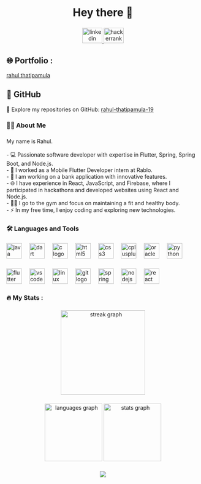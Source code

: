 

###

<h1 align="center">Hey there 👋</h1>

###
<div align="center">
  <a href="https://www.linkedin.com/in/rahul-thatipamula" target="_blank">
    <img src="https://raw.githubusercontent.com/maurodesouza/profile-readme-generator/master/src/assets/icons/social/linkedin/default.svg" width="52" height="40" alt="linkedin logo" />
  </a>
  <a href="https://www.hackerrank.com/profile/rahulthatipamula" target="_blank">
    <img src="https://raw.githubusercontent.com/maurodesouza/profile-readme-generator/master/src/assets/icons/social/hackerrank/default.svg" width="52" height="40" alt="hackerrank logo" />
  </a>
</div>

## 🌐 Portfolio  : 
<div align="left">
  <a href="https://rahul-thatipamula.axiviontech.com" target="_blank">
    rahul thatipamula
  </a>
</div>




## 🔗 GitHub  
<div align="left">
  🚀 Explore my repositories on GitHub:  
  <a href="https://github.com/rahul-thatipamula-19" target="_blank">
  rahul-thatipamula-19
  </a>
</div>

<h3 align="left">👩‍💻  About Me</h3>

###
<p align="left">
    My name is Rahul.<br><br>
    - 💻 Passionate software developer with expertise in Flutter, Spring, Spring Boot, and Node.js.<br>
    - 💼 I worked as a Mobile Flutter Developer intern at Rablo.<br>
    - 🚀 I am working on a bank application with innovative features.<br>
    - 🌐 I have experience in React, JavaScript, and Firebase, where I participated in hackathons and developed websites using React and     Node.js.<br>
    - 🏋️‍♂️ I go to the gym and focus on maintaining a fit and healthy body.<br>
    - ⚡ In my free time, I enjoy coding and exploring new technologies.<br>
</p>


###

<h3 align="left">🛠 Languages and Tools</h3>

###

<div align="left">
  <img src="https://cdn.jsdelivr.net/gh/devicons/devicon/icons/java/java-original.svg" height="40" alt="java logo" />
  <img width="12" />
  <img src="https://cdn.jsdelivr.net/gh/devicons/devicon/icons/dart/dart-original.svg" height="40" alt="dart logo" />
  <img width="12" />
  <img src="https://cdn.jsdelivr.net/gh/devicons/devicon/icons/c/c-original.svg" height="40" alt="c logo" />
  <img width="12" />
  <img src="https://cdn.jsdelivr.net/gh/devicons/devicon/icons/html5/html5-original.svg" height="40" alt="html5 logo" />
  <img width="12" />
  <img src="https://cdn.jsdelivr.net/gh/devicons/devicon/icons/css3/css3-original.svg" height="40" alt="css3 logo" />
  <img width="12" />
  <img src="https://cdn.jsdelivr.net/gh/devicons/devicon/icons/cplusplus/cplusplus-original.svg" height="40" alt="cplusplus logo" />
  <img width="12" />
  <img src="https://cdn.jsdelivr.net/gh/devicons/devicon/icons/oracle/oracle-original.svg" height="40" alt="oracle logo" />
  <img width="12" />
  <img src="https://cdn.jsdelivr.net/gh/devicons/devicon/icons/python/python-original.svg" height="40" alt="python logo" />
</div>


###

<div align="left">
  <img src="https://cdn.jsdelivr.net/gh/devicons/devicon/icons/flutter/flutter-original.svg" height="40" alt="flutter logo" />
  <img width="12" />
  <img src="https://cdn.jsdelivr.net/gh/devicons/devicon/icons/vscode/vscode-original.svg" height="40" alt="vscode logo" />
  <img width="12" />
  <img src="https://cdn.jsdelivr.net/gh/devicons/devicon/icons/linux/linux-original.svg" height="40" alt="linux logo" />
  <img width="12" />
  <img src="https://cdn.jsdelivr.net/gh/devicons/devicon/icons/git/git-original.svg" height="40" alt="git logo" />
  <img width="12" />
  <img src="https://cdn.jsdelivr.net/gh/devicons/devicon/icons/spring/spring-original.svg" height="40" alt="spring logo" />
  <img width="12" />
  <img src="https://cdn.jsdelivr.net/gh/devicons/devicon/icons/nodejs/nodejs-original.svg" height="40" alt="nodejs logo" />
  <img width="12" />
  <img src="https://cdn.jsdelivr.net/gh/devicons/devicon/icons/react/react-original.svg" height="40" alt="react logo" />
</div>


###

<h3 align="left">🔥   My Stats :</h3>

###

<div align="center">
  <img src="https://streak-stats.demolab.com?user=rahul-thatipamula&locale=en&mode=daily&theme=dark&hide_border=false&border_radius=5&order=3" height="220" alt="streak graph" />
</div>

###

<div align="center">
  <img src="https://github-readme-stats.vercel.app/api/top-langs?username=rahul-thatipamula&locale=en&hide_title=false&layout=compact&card_width=320&langs_count=5&theme=dracula&hide_border=false&order=2" height="150" alt="languages graph" />
  <img src="https://github-readme-stats.vercel.app/api?username=rahul-thatipamula&hide_title=false&hide_rank=false&show_icons=true&include_all_commits=true&count_private=true&disable_animations=false&theme=dracula&locale=en&hide_border=false&order=1" height="150" alt="stats graph" />
</div>

###

<div align="center">
  <img src="https://profile-counter.glitch.me/rahul-thatipamula/count.svg?" />
</div>

###
